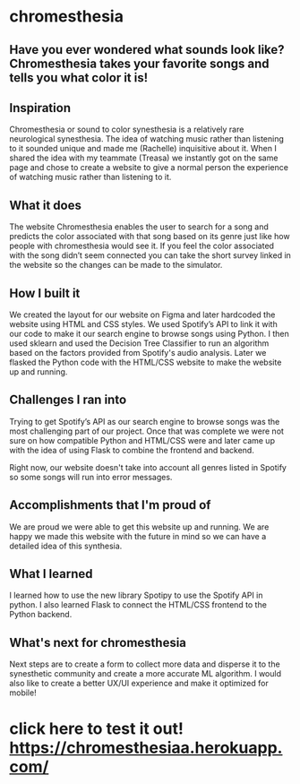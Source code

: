 # chromesthesia

## Have you ever wondered what sounds look like? Chromesthesia takes your favorite songs and tells you what color it is!

## Inspiration
Chromesthesia or sound to color synesthesia is a relatively rare neurological synesthesia. The idea of watching music rather than listening to it sounded unique and made me (Rachelle) inquisitive about it. When I shared the idea with my teammate (Treasa) we instantly got on the same page and chose to create a website to give a normal person the experience of watching music rather than listening to it.

## What it does
The website Chromesthesia enables the user to search for a song and predicts the color associated with that song based on its genre just like how people with chromesthesia would see it. If you feel the color associated with the song didn’t seem connected you can take the short survey linked in the website so the changes can be made to the simulator.

## How I built it
We created the layout for our website on Figma and later hardcoded the website using HTML and CSS styles. We used Spotify’s API to link it with our code to make it our search engine to browse songs using Python. I then used sklearn and used the Decision Tree Classifier to run an algorithm based on the factors provided from Spotify's audio analysis. Later we flasked the Python code with the HTML/CSS website to make the website up and running.

## Challenges I ran into
Trying to get Spotify’s API as our search engine to browse songs was the most challenging part of our project. Once that was complete we were not sure on how compatible Python and HTML/CSS were and later came up with the idea of using Flask to combine the frontend and backend.

Right now, our website doesn't take into account all genres listed in Spotify so some songs will run into error messages.

## Accomplishments that I'm proud of
We are proud we were able to get this website up and running. We are happy we made this website with the future in mind so we can have a detailed idea of this synthesia.

## What I learned
I learned how to use the new library Spotipy to use the Spotify API in python. I also learned Flask to connect the HTML/CSS frontend to the Python backend.

## What's next for chromesthesia
Next steps are to create a form to collect more data and disperse it to the synesthetic community and create a more accurate ML algorithm. I would also like to create a better UX/UI experience and make it optimized for mobile!

# click here to test it out! https://chromesthesiaa.herokuapp.com/
